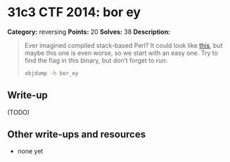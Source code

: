 # 31c3 CTF 2014: bor ey

**Category:** reversing
**Points:** 20
**Solves:** 38
**Description:**

> Ever imagined compiled stack-based Perl?
> It could look like [this](bor_ey.tar.gz), but maybe this one is even worse, so we start with an easy one.
> Try to find the flag in this binary, but don’t forget to run:
>
> ```bash
> objdump -h bor_ey
> ```

## Write-up

(TODO)

## Other write-ups and resources

* none yet
